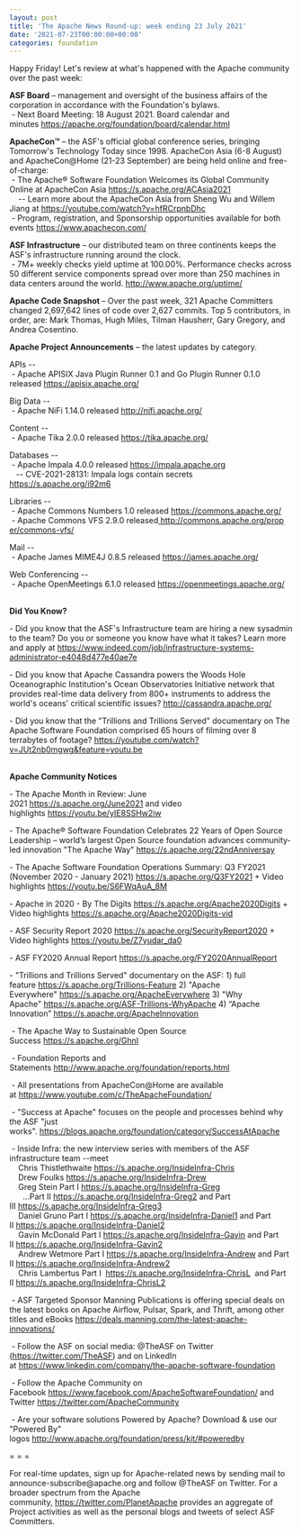 ```yaml
---
layout: post
title: 'The Apache News Round-up: week ending 23 July 2021'
date: '2021-07-23T00:00:00+00:00'
categories: foundation
---
```

<p></p><p></p><p>Happy Friday! Let's review at what's happened with the Apache community over the past week:</p><p></p><p></p><p></p><p><span style="font-weight: 700;">ASF Board</span>&nbsp;– management and oversight of the business affairs of the corporation in accordance with the Foundation's bylaws.<br>&nbsp;- Next Board Meeting: 18 August 2021. Board calendar and minutes&nbsp;<a href="https://apache.org/foundation/board/calendar.html" target="_blank">https://apache.org/foundation/board/calendar.html</a></p><p></p><p><span style="font-weight: 700;">ApacheCon™</span>&nbsp;– the ASF's official global conference series, bringing Tomorrow's Technology Today since 1998. ApacheCon Asia (6-8 August) and ApacheCon@Home (21-23 September) are being held online and free-of-charge:<br>&nbsp;- The Apache® Software Foundation Welcomes its Global Community Online at ApacheCon Asia&nbsp;<a href="https://s.apache.org/ACAsia2021" target="_blank">https://s.apache.org/ACAsia2021</a><br>&nbsp;&nbsp;&nbsp; -- Learn more about the ApacheCon Asia from Sheng Wu and Willem Jiang at <a href="https://youtube.com/watch?v=hfRCrpnbDhc" rel="noreferrer" target="_blank" data-saferedirecturl="https://www.google.com/url?q=https://youtube.com/watch?v%3DhfRCrpnbDhc&amp;source=gmail&amp;ust=1627117840797000&amp;usg=AFQjCNHSnRo3SvK679B7Oa_GdLUAaVGGBg">https://youtube.com/watch?v=hf<wbr>RCrpnbDhc</a> <br>&nbsp;- Program, registration, and Sponsorship opportunities available for both events&nbsp;<a href="https://www.apachecon.com/" target="_blank">https://www.apachecon.com/</a><br></p><p><span style="font-weight: 700;">ASF Infrastructure</span>&nbsp;– our distributed team on three continents keeps the ASF's infrastructure running around the clock.<br>&nbsp;- 7M+ weekly checks yield uptime at 100.00%. Performance checks across 50 different service components spread over more than 250 machines in data centers around the world.&nbsp;<a href="http://www.apache.org/uptime/" target="_blank">http://www.apache.org/uptime/</a><br></p><p><span style="font-weight: 700;">Apache Code Snapshot&nbsp;</span>– Over the past week, 321 Apache Committers changed 2,697,642 lines of code over 2,627 commits. Top 5 contributors, in order, are: Mark Thomas, <span>Hugh Miles, Tilman Hausherr, Gary Gregory, and Andrea Cosentino.&nbsp; </span>&nbsp; &nbsp;&nbsp; </p><p><span style="font-weight: 700;">Apache Project Announcements</span>&nbsp;– the latest updates by category.</p><p>APIs --<br>
&nbsp;- Apache <span class="il">APISIX</span> Java Plugin Runner 0.1 and Go Plugin Runner 0.1.0 released <a href="https://apisix.apache.org/" rel="noreferrer" target="_blank" data-saferedirecturl="https://www.google.com/url?q=https://apisix.apache.org/&amp;source=gmail&amp;ust=1627120914102000&amp;usg=AFQjCNEhKquuH_i-uwcjJU90gjrvkkia3w">https://<span class="il">apisix</span>.apache.org/</a><br></p><p>Big Data --<br>&nbsp;- Apache <span class="il">NiFi</span> 1.14.0 released <a href="http://nifi.apache.org/" rel="noreferrer" target="_blank" data-saferedirecturl="https://www.google.com/url?q=http://nifi.apache.org/&amp;source=gmail&amp;ust=1627120955001000&amp;usg=AFQjCNGgNp5teuqrediVZ1BzuZaLH7heuA">http://<span class="il">nifi</span>.apache.org/</a></p><p></p>Content --<br>&nbsp;- Apache <span class="il">Tika</span> 2.0.0 released <a href="https://tika.apache.org/" rel="noreferrer" target="_blank" data-saferedirecturl="https://www.google.com/url?q=https://tika.apache.org/&amp;source=gmail&amp;ust=1627120741409000&amp;usg=AFQjCNEctwl6EJI_rxyqsqD4kJGaft3WWw">https://<span class="il">tika</span>.apache.org/</a><p></p><p>Databases --<br>&nbsp;- Apache <span class="il">Impala</span> 4.0.0 released <a href="https://impala.apache.org" rel="noreferrer" target="_blank" data-saferedirecturl="https://www.google.com/url?q=https://impala.apache.org&amp;source=gmail&amp;ust=1627120982934000&amp;usg=AFQjCNGfOmw5SzzmKlYY-5tgZ3EB7sxUbQ">https://<span class="il">impala</span>.apache.org<br></a>&nbsp;&nbsp; -- CVE-2021-28131: Impala logs contain secrets <a href="https://s.apache.org/i92m6">https://s.apache.org/i92m6</a><br></p>Libraries --<br>&nbsp;- Apache <span class="il">Commons</span> <span class="il">Numbers</span> 1.0 released <a href="https://commons.apache.org/" rel="noreferrer" target="_blank" data-saferedirecturl="https://www.google.com/url?q=https://commons.apache.org/&amp;source=gmail&amp;ust=1627121032972000&amp;usg=AFQjCNFoYCl_NJFJRNYSezxLu5fWknC8Fw">https://<span class="il">commons</span>.apache.org/</a><br>&nbsp;- Apache <span class="il">Commons</span> <span class="il">VFS</span> 2.9.0 released<a href="http://commons.apache.org/proper/commons-vfs/" rel="noreferrer" target="_blank" data-saferedirecturl="https://www.google.com/url?q=http://commons.apache.org/proper/commons-vfs/&amp;source=gmail&amp;ust=1627121602321000&amp;usg=AFQjCNHLVzHplpXRPCOAqf7QuEEbrVtBXA"> http://<span class="il">commons</span>.apache.org/prop<wbr>er/<span class="il">commons</span>-<span class="il">vfs</span>/</a><a href="https://commons.apache.org/proper/commons-io/" rel="noreferrer" target="_blank" data-saferedirecturl="https://www.google.com/url?q=https://commons.apache.org/proper/commons-io/&amp;source=gmail&amp;ust=1626453891843000&amp;usg=AFQjCNF5rUUt3qpS25Wb5TYpmpX2buRpgA"><span class="il"></span><span class="il"><br></span></a><p></p><p><span class="il"></span>Mail --<br>&nbsp;- <span class="il">Apache</span> <span class="il">James</span> MIME4J 0.8.5 released <a href="https://james.apache.org/" rel="noreferrer" target="_blank" data-saferedirecturl="https://www.google.com/url?q=https://james.apache.org/&amp;source=gmail&amp;ust=1627121740191000&amp;usg=AFQjCNEXC00VdNMzyj_GwZFMmifgcmcFRQ"><span class="il">https</span>://<span class="il">james</span>.<span class="il">apache</span>.<span class="il">org</span>/</a></p><p>Web Conferencing --<br>&nbsp;- Apache <span class="il">OpenMeetings</span> 6.1.0 released <a href="https://openmeetings.apache.org/" rel="noreferrer" target="_blank" data-saferedirecturl="https://www.google.com/url?q=https://openmeetings.apache.org/&amp;source=gmail&amp;ust=1627121649977000&amp;usg=AFQjCNFLEHuYxTqGSl4yibLGYx78ewdJnA">https://<span class="il">openmeetings</span>.apache.or<wbr>g/</a></p><p><br><span style="font-weight: 700;">Did You Know?</span><br></p><p></p><p>- Did you know that the ASF's Infrastructure team are hiring a new sysadmin to the team? Do you or someone you know have what it takes? Learn more and apply at&nbsp;<a href="https://www.indeed.com/job/infrastructure-systems-administrator-e4048d477e40ae7e" target="_blank">https://www.indeed.com/job/infrastructure-systems-administrator-e4048d477e40ae7e</a></p><p>- Did you know that Apache Cassandra powers the Woods Hole Oceanographic Institution's Ocean Observatories Initiative network that provides real-time data delivery from 800+ instruments to address the world's oceans' critical scientific issues?&nbsp;<a href="http://cassandra.apache.org/" target="_blank">http://cassandra.apache.org/</a></p><p>- Did you know that the "Trillions and Trillions Served" documentary on The Apache Software Foundation comprised 65 hours of filming over 8 terrabytes of footage? <a href="https://youtube.com/watch?v=JUt2nb0mgwg&amp;feature=youtu.be" target="_blank">https://youtube.com/watch?v=JUt2nb0mgwg&amp;feature=youtu.be</a></p><p><span style="font-weight: 700;"><br>Apache Community Notices</span><br></p><p>- The Apache Month in Review: June 2021&nbsp;<a href="https://s.apache.org/June2021" target="_blank">https://s.apache.org/June2021</a>&nbsp;and video highlights&nbsp;<a href="https://youtu.be/yIE8SSHw2iw" target="_blank">https://youtu.be/yIE8SSHw2iw</a></p><p>- The&nbsp;<span class="il">Apache</span>® Software Foundation Celebrates 22 Years of Open Source Leadership – world’<span class="il">s</span>&nbsp;largest Open Source foundation advances community-led innovation "The<span class="il">&nbsp;Apache</span>&nbsp;Way"&nbsp;<a href="https://s.apache.org/22ndAnniversay" target="_blank">https://s.apache.org/22ndAnniversay</a></p><p>- The&nbsp;<span class="il">Apache</span>&nbsp;Software Foundation Operations Summary: Q3 FY2021 (November 2020 - January 2021)&nbsp;<a href="https://s.apache.org/Q3FY2021" target="_blank">https://s.apache.org/Q3FY2021</a>&nbsp;+ Video highlights&nbsp;<a href="https://youtu.be/S6FWqAuA_8M" target="_blank">https://youtu.be/S6FWqAuA_8M</a></p><p>- Apache in 2020 - By The Digits&nbsp;<font color="#337ab7"><a href="https://s.apache.org/Apache2020Digits" target="_blank">https://s.apache.org/Apache2020Digits</a>&nbsp;</font>+ Video highlights&nbsp;<a href="https://s.apache.org/Apache2020Digits-vid" target="_blank">https://s.apache.org/Apache2020Digits-vid</a></p><p>- ASF Security Report 2020&nbsp;<a href="https://s.apache.org/SecurityReport2020" target="_blank">https://s.apache.org/SecurityReport2020</a>&nbsp;+ Video highlights&nbsp;<a href="https://youtu.be/Z7yudar_da0" rel="noreferrer" target="_blank" data-saferedirecturl="https://www.google.com/url?q=https://youtu.be/Z7yudar_da0&amp;source=gmail&amp;ust=1614320952600000&amp;usg=AFQjCNGAfKh6FsJX7CJ5hQqcOInb2wpTdg">https://youtu.be/Z7yudar_da0</a></p><p>- ASF FY2020 Annual Report&nbsp;<a href="https://s.apache.org/FY2020AnnualReport" target="_blank">https://s.apache.org/FY2020AnnualReport</a><br></p><p>- "Trillions and Trillions Served" documentary on the ASF: 1) full feature&nbsp;<a href="https://s.apache.org/Trillions-Feature" target="_blank">https://s.apache.org/Trillions-Feature</a>&nbsp;2) "Apache Everywhere"&nbsp;<a href="https://s.apache.org/ApacheEverywhere" target="_blank">https://s.apache.org/ApacheEverywhere</a>&nbsp;3) "Why Apache"&nbsp;<a href="https://s.apache.org/ASF-Trillions-WhyApache" target="_blank">https://s.apache.org/ASF-Trillions-WhyApache</a>&nbsp;4)&nbsp;“Apache Innovation”&nbsp;<a href="https://s.apache.org/ApacheInnovation" target="_blank">https://s.apache.org/ApacheInnovation</a>&nbsp;</p><p>&nbsp;- The Apache Way to Sustainable Open Source Success&nbsp;<a href="https://s.apache.org/GhnI" target="_blank">https://s.apache.org/GhnI</a><br></p><p>&nbsp;- Foundation Reports and Statements&nbsp;<a href="http://www.apache.org/foundation/reports.html" target="_blank">http://www.apache.org/foundation/reports.html</a><br></p><p>&nbsp;- All presentations from ApacheCon@Home are available at&nbsp;<a href="https://www.youtube.com/c/TheApacheFoundation/" target="_blank">https://www.youtube.com/c/TheApacheFoundation/</a>&nbsp;</p><p>&nbsp;- "Success at Apache" focuses on the people and processes behind why the ASF "just works".&nbsp;<a href="https://blogs.apache.org/foundation/category/SuccessAtApache" target="_blank">https://blogs.apache.org/foundation/category/SuccessAtApache</a><br></p><div><p>&nbsp;- Inside Infra: the new interview series with members of the ASF infrastructure team --meet&nbsp;<br>&nbsp; &nbsp; Chris Thistlethwaite&nbsp;<a href="https://s.apache.org/InsideInfra-Chris" target="_blank">https://s.apache.org/InsideInfra-Chris</a><br>&nbsp; &nbsp; Drew Foulks&nbsp;<a href="https://s.apache.org/InsideInfra-Drew" rel="noreferrer" target="_blank" data-saferedirecturl="https://www.google.com/url?q=https://s.apache.org/InsideInfra-Drew&amp;source=gmail&amp;ust=1588339104628000&amp;usg=AFQjCNF9dVEn48pV7o9HBG14sP9uprU8Xw">https://s.apache.org/InsideInf<wbr>ra-Drew</a><br>&nbsp; &nbsp; Greg Stein Part I&nbsp;<a href="https://s.apache.org/InsideInfra-Greg" target="_blank">https://s.apache.org/InsideInfra-Greg</a><br>&nbsp; &nbsp; &nbsp; ...Part II&nbsp;<a href="https://s.apache.org/InsideInfra-Greg2" target="_blank">https://s.apache.org/InsideInfra-Greg2</a>&nbsp;and Part III&nbsp;<a href="https://s.apache.org/InsideInfra-Greg3" target="_blank">https://s.apache.org/InsideInfra-Greg3</a><br>&nbsp; &nbsp; Daniel Gruno Part I&nbsp;<a href="https://s.apache.org/InsideInfra-Daniel1" target="_blank">https://s.apache.org/InsideInfra-Daniel1</a>&nbsp;and Part II&nbsp;<a href="https://s.apache.org/InsideInfra-Daniel2" target="_blank">https://s.apache.org/InsideInfra-Daniel2</a><br>&nbsp;&nbsp;&nbsp; Gavin McDonald Part I&nbsp;<a href="https://s.apache.org/InsideInfra-Gavin" target="_blank">https://s.apache.org/InsideInfra-Gavin</a>&nbsp;and Part II&nbsp;<a href="https://s.apache.org/InsideInfra-Gavin2" target="_blank">https://s.apache.org/InsideInfra-Gavin2</a><br>&nbsp;&nbsp;&nbsp; Andrew Wetmore Part I&nbsp;<a href="https://s.apache.org/InsideInfra-Andrew" target="_blank">https://s.apache.org/InsideInfra-Andrew</a>&nbsp;and Part II&nbsp;<a href="https://s.apache.org/InsideInfra-Andrew2" target="_blank">https://s.apache.org/InsideInfra-Andrew2</a><br>&nbsp; &nbsp; Chris Lambertus Part I&nbsp;&nbsp;<a href="https://s.apache.org/InsideInfra-ChrisL" target="_blank">https://s.apache.org/InsideInfra-ChrisL</a>&nbsp; and Part II&nbsp;<a href="https://s.apache.org/InsideInfra-ChrisL2" target="_blank">https://s.apache.org/InsideInfra-ChrisL2</a></p></div><div><p>&nbsp;- ASF Targeted Sponsor Manning Publications is offering special deals on the latest books on Apache Airflow, Pulsar, Spark, and Thrift, among other titles and eBooks&nbsp;<a href="https://deals.manning.com/the-latest-apache-innovations/" target="_blank">https://deals.manning.com/the-latest-apache-innovations/</a></p><p>&nbsp;- Follow the ASF on social media: @TheASF on Twitter (<a href="https://twitter.com/TheASF">https://twitter.com/TheASF</a>) and on LinkedIn at&nbsp;<a href="https://www.linkedin.com/company/the-apache-software-foundation">https://www.linkedin.com/company/the-apache-software-foundation</a></p><p>&nbsp;- Follow the Apache Community on Facebook&nbsp;<a href="https://www.facebook.com/ApacheSoftwareFoundation/" target="_blank">https://www.facebook.com/ApacheSoftwareFoundation/</a>&nbsp;and Twitter&nbsp;<a href="https://twitter.com/ApacheCommunity">https://twitter.com/ApacheCommunity</a></p></div><div>&nbsp;- Are your software solutions Powered by Apache? Download &amp; use our "Powered By" logos&nbsp;<a href="http://www.apache.org/foundation/press/kit/#poweredby" target="_blank">http://www.apache.org/foundation/press/kit/#poweredby</a><br></div><p><span class="LrzXr"></span><span class="LrzXr"></span></p><div><p>= = =</p><p>For real-time updates, sign up for Apache-related news by sending mail to announce-subscribe@apache.org and follow @TheASF on Twitter. For a broader spectrum from the Apache community,&nbsp;<a href="https://twitter.com/PlanetApache">https://twitter.com/PlanetApache</a>&nbsp;provides an aggregate of Project activities as well as the personal blogs and tweets of select ASF Committers.</p></div><p></p><p></p>
